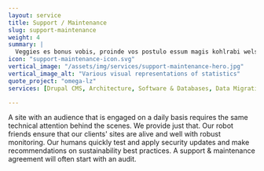 ```yaml
---
layout: service
title: Support / Maintenance
slug: support-maintenance
weight: 4
summary: |
  Veggies es bonus vobis, proinde vos postulo essum magis kohlrabi welsh onion daikon amaranth tatsoi tomatillo melon azuki bean garlic.
icon: "support-maintenance-icon.svg"
vertical_image: "/assets/img/services/support-maintenance-hero.jpg"
vertical_image_alt: "Various visual representations of statistics"
quote_project: "omega-lz"
services: [Drupal CMS, Architecture, Software & Databases, Data Migration, E-Commerce, Performance Optimization, Automated Testing, Security]

---
```


A site with an audience that is engaged on a daily basis requires the same technical attention behind the scenes. We provide just that. Our robot friends ensure that our clients' sites are alive and well with robust monitoring. Our humans quickly test and apply security updates and make recommendations on sustainability best practices. A support & maintenance agreement will often start with an audit.